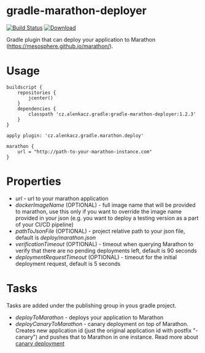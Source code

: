 # gradle-marathon-deployer

[![Build Status](https://travis-ci.org/alenkacz/gradle-marathon-deployer.svg)](https://travis-ci.org/alenkacz/gradle-marathon-deployer) [ ![Download](https://api.bintray.com/packages/alenkacz/maven/gradle-marathon-deployer/images/download.svg) ](https://bintray.com/alenkacz/maven/gradle-marathon-deployer/_latestVersion)

Gradle plugin that can deploy your application to Marathon (https://mesosphere.github.io/marathon/).

Usage
====================

	buildscript {
		repositories {
			jcenter()
		}
		dependencies {
			classpath 'cz.alenkacz.gradle:gradle-marathon-deployer:1.2.3'
		}
	}

	apply plugin: 'cz.alenkacz.gradle.marathon.deploy'
    
    marathon {
    	url = "http://path-to-your-marathon-instance.com"
    }

Properties
====================
- *url* - url to your marathon application
- *dockerImageName* (OPTIONAL) - full image name that will be provided to marathon, use this only if you want to override the image name provided in your json (e.g. you want to deploy a testing version as a part of your CI/CD pipeline)
- *pathToJsonFile* (OPTIONAL) - project relative path to your json file, default is *deploy/marathon.json*
- *verificationTimeout* (OPTIONAL) - timeout when querying Marathon to verify that there are no pending deployments left, default is 90 seconds
- *deploymentRequestTimeout* (OPTIONAL) - timeout for the initial deployment request, default is 5 seconds

Tasks
====================
Tasks are added under the publishing group in yous gradle project.

- *deployToMarathon* - deploys your application to Marathon
- *deployCanaryToMarathon* - canary deployment on top of Marathon. Creates new application id (just the original application id with postfix "-canary") and pushes that to Marathon in one instance. Read more about [canary deployment](http://martinfowler.com/bliki/CanaryRelease.html)
